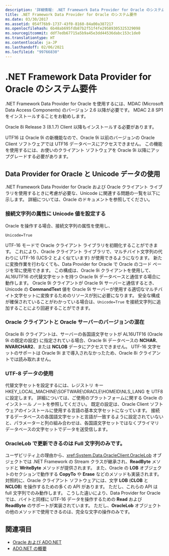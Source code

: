```yaml
---
description: '詳細情報: .NET Framework Data Provider for Oracle のシステム要件'
title: .NET Framework Data Provider for Oracle のシステム要件
ms.date: 03/30/2017
ms.assetid: 054f76b9-1737-43f0-8160-84a00a387217
ms.openlocfilehash: 6b48ab695fdb87b2f51f4fe29589305325329098
ms.sourcegitcommit: ddf7edb67715a5b9a45e3dd44536dabc153c1de0
ms.translationtype: HT
ms.contentlocale: ja-JP
ms.lasthandoff: 02/06/2021
ms.locfileid: "99766830"
---
```

# <a name="system-requirements-for-the-net-framework-data-provider-for-oracle"></a>.NET Framework Data Provider for Oracle のシステム要件

.NET Framework Data Provider for Oracle を使用するには、MDAC (Microsoft Data Access Components) のバージョン 2.6 以降が必要です。 MDAC 2.8 SP1 をインストールすることをお勧めします。  
  
 Oracle 8i Release 3 (8.1.7) Client 以降もインストールする必要があります。  
  
 UTF16 は Oracle 9i の新機能なので、Oracle 9i 以前のバージョンの Oracle Client ソフトウェアでは UTF16 データベースにアクセスできません。 この機能を使用するには、お使いのクライアント ソフトウェアを Oracle 9i 以降にアップグレードする必要があります。  
  
## <a name="working-with-the-data-provider-for-oracle-and-unicode-data"></a>Data Provider for Oracle と Unicode データの使用  

.NET Framework Data Provider for Oracle および Oracle クライアント ライブラリを使用するときに考慮が必要な、Unicode に関連する問題の一覧を以下に示します。 詳細については、Oracle のドキュメントを参照してください。  
  
### <a name="setting-the-unicode-value-in-a-connection-string-attribute"></a>接続文字列の属性に Unicode 値を設定する  

Oracle を操作する場合、接続文字列の属性を使用し、  
  
`Unicode=True`
  
UTF-16 モードで Oracle クライアント ライブラリを初期化することができます。 これにより、Oracle クライアント ライブラリで、マルチバイト文字列の代わりに UTF-16 (UCS-2 とよく似ています) が使用できるようになります。 新たに変換作業を行わなくても、Data Provider for Oracle で Oracle のコード ページを常に使用できます。 この構成は、Oracle 9i クライアントを使用して、AL16UTF16 の代替文字セットを持つ Oracle 9i データベースと通信する場合に動作します。 Oracle 9i クライアントが Oracle 9i サーバーと通信するとき、Unicode の **CommandText** 値を Oracle 9i サーバーが使用する適切なマルチバイト文字セットに変換するためのリソースが別に必要になります。 安全な構成が確保されていることがわかっている場合は、`Unicode=True` を接続文字列に追加することにより回避することができます。  
  
### <a name="mixing-versions-of-oracle-client-and-oracle-server"></a>Oracle クライアントと Oracle サーバーのバージョンの混在  

Oracle 8i クライアントは、サーバーの各国語文字セットが AL16UTF16 (Oracle 9i の既定の設定) に指定されている場合、Oracle 9i データベースの **NCHAR**、**NVARCHAR2**、または **NCLOB** データにアクセスできません。 UTF-16 文字セットのサポートは Oracle 9i まで導入されなかったため、Oracle 8i クライアントでは読み取れません。  
  
### <a name="working-with-utf-8-data"></a>UTF-8 データの使用  

代替文字セットを設定するには、レジストリ キー HKEY_LOCAL_MACHINE\SOFTWARE\ORACLE\HOMEID\NLS_LANG を UTF8 に設定します。 詳細については、ご使用のプラットフォームに関する Oracle のインストール ノートを参照してください。 既定の設定は、Oracle Client ソフトウェアのインストールに使用する言語の基本文字セットになっています。 接続するデータベースの各国語文字セットと言語が一致するように設定されていないと、パラメーターと列の組み合わせは、各国語文字セットではなくプライマリ データベースの文字セットでデータを送受信します。  
  
### <a name="oraclelob-can-only-update-full-characters"></a>OracleLob で更新できるのは Full 文字列のみです。  

ユーザビリティ上の理由から、<xref:System.Data.OracleClient.OracleLob> オブジェクトでは .NET Framework の Stream クラスが継承され、**ReadByte** メソッドと **WriteByte** メソッドが提供されます。 また、Oracle の **LOB** オブジェクトのセクションで動作する **CopyTo** や **Erase** などのメソッドも実装されます。 対照的に、Oracle クライアント ソフトウェアには、文字 **LOB** (**CLOB** と **NCLOB**) を操作するための多くの API があります。 ただし、これらの API は full 文字列でのみ動作します。 こうした違いにより、Data Provider for Oracle では、バイトと同様に UTF-16 データを操作するための **Read** および **ReadByte** のサポートが実装されています。 ただし、**OracleLob** オブジェクトの他のメソッドで使用できるのは、完全な文字の操作のみです。  
  
## <a name="see-also"></a>関連項目

- [Oracle および ADO.NET](oracle-and-adonet.md)
- [ADO.NET の概要](ado-net-overview.md)
